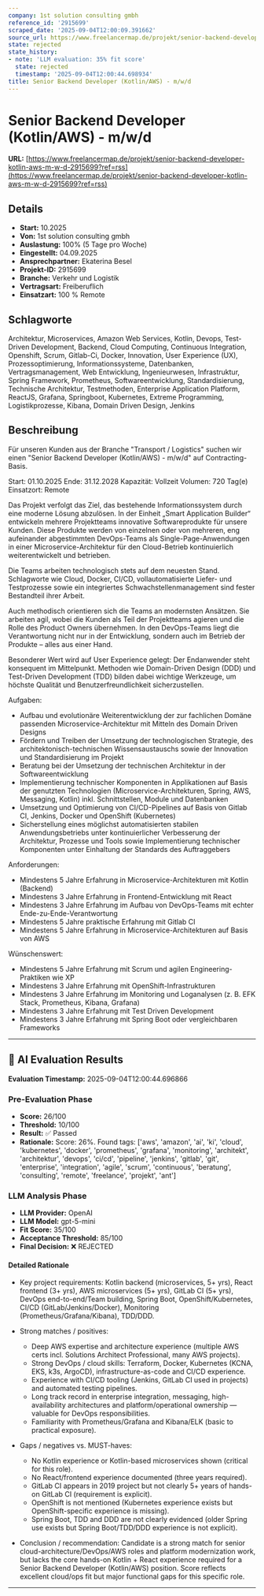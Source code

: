 ```yaml
---
company: 1st solution consulting gmbh
reference_id: '2915699'
scraped_date: '2025-09-04T12:00:09.391662'
source_url: https://www.freelancermap.de/projekt/senior-backend-developer-kotlin-aws-m-w-d-2915699?ref=rss
state: rejected
state_history:
- note: 'LLM evaluation: 35% fit score'
  state: rejected
  timestamp: '2025-09-04T12:00:44.698934'
title: Senior Backend Developer (Kotlin/AWS) - m/w/d
---
```



# Senior Backend Developer (Kotlin/AWS) - m/w/d
**URL:** [https://www.freelancermap.de/projekt/senior-backend-developer-kotlin-aws-m-w-d-2915699?ref=rss](https://www.freelancermap.de/projekt/senior-backend-developer-kotlin-aws-m-w-d-2915699?ref=rss)
## Details
- **Start:** 10.2025
- **Von:** 1st solution consulting gmbh
- **Auslastung:** 100% (5 Tage pro Woche)
- **Eingestellt:** 04.09.2025
- **Ansprechpartner:** Ekaterina Besel
- **Projekt-ID:** 2915699
- **Branche:** Verkehr und Logistik
- **Vertragsart:** Freiberuflich
- **Einsatzart:** 100
                                                % Remote

## Schlagworte
Architektur, Microservices, Amazon Web Services, Kotlin, Devops, Test-Driven Development, Backend, Cloud Computing, Continuous Integration, Openshift, Scrum, Gitlab-Ci, Docker, Innovation, User Experience (UX), Prozessoptimierung, Informationssysteme, Datenbanken, Vertragsmanagement, Web Entwicklung, Ingenieurwesen, Infrastruktur, Spring Framework, Prometheus, Softwareentwicklung, Standardisierung, Technische Architektur, Testmethoden, Enterprise Application Platform, ReactJS, Grafana, Springboot, Kubernetes, Extreme Programming, Logistikprozesse, Kibana, Domain Driven Design, Jenkins

## Beschreibung
Für unseren Kunden aus der Branche "Transport / Logistics" suchen wir einen "Senior Backend Developer (Kotlin/AWS) - m/w/d" auf Contracting-Basis.

Start: 01.10.2025
Ende: 31.12.2028
Kapazität: Vollzeit
Volumen: 720 Tag(e)
Einsatzort: Remote

Das Projekt verfolgt das Ziel, das bestehende Informationssystem durch eine moderne Lösung abzulösen. In der Einheit „Smart Application Builder“ entwickeln mehrere Projektteams innovative Softwareprodukte für unsere Kunden. Diese Produkte werden von einzelnen oder von mehreren, eng aufeinander abgestimmten DevOps-Teams als Single-Page-Anwendungen in einer Microservice-Architektur für den Cloud-Betrieb kontinuierlich weiterentwickelt und betrieben.

Die Teams arbeiten technologisch stets auf dem neuesten Stand. Schlagworte wie Cloud, Docker, CI/CD, vollautomatisierte Liefer- und Testprozesse sowie ein integriertes Schwachstellenmanagement sind fester Bestandteil ihrer Arbeit.

Auch methodisch orientieren sich die Teams an modernsten Ansätzen. Sie arbeiten agil, wobei die Kunden als Teil der Projektteams agieren und die Rolle des Product Owners übernehmen. In den DevOps-Teams liegt die Verantwortung nicht nur in der Entwicklung, sondern auch im Betrieb der Produkte – alles aus einer Hand.

Besonderer Wert wird auf User Experience gelegt: Der Endanwender steht konsequent im Mittelpunkt. Methoden wie Domain-Driven Design (DDD) und Test-Driven Development (TDD) bilden dabei wichtige Werkzeuge, um höchste Qualität und Benutzerfreundlichkeit sicherzustellen.

Aufgaben:

- Aufbau und evolutionäre Weiterentwicklung der zur fachlichen Domäne passenden Microservice-Architektur mit Mitteln des Domain Driven Designs
- Fördern und Treiben der Umsetzung der technologischen Strategie, des architektonisch-technischen Wissensaustauschs sowie der Innovation und Standardisierung im Projekt
- Beratung bei der Umsetzung der technischen Architektur in der Softwareentwicklung
- Implementierung technischer Komponenten in Applikationen auf Basis der genutzten Technologien (Microservice-Architekturen, Spring, AWS, Messaging, Kotlin) inkl. Schnittstellen, Module und Datenbanken
- Umsetzung und Optimierung von CI/CD-Pipelines auf Basis von Gitlab CI, Jenkins, Docker und OpenShift (Kubernetes)
- Sicherstellung eines möglichst automatisierten stabilen Anwendungsbetriebs unter kontinuierlicher Verbesserung der Architektur, Prozesse und Tools sowie Implementierung technischer Komponenten unter Einhaltung der Standards des Auftraggebers

Anforderungen:

- Mindestens 5 Jahre Erfahrung in Microservice-Architekturen mit Kotlin (Backend)
- Mindestens 3 Jahre Erfahrung in Frontend-Entwicklung mit React
- Mindestens 3 Jahre Erfahrung im Aufbau von DevOps-Teams mit echter Ende-zu-Ende-Verantwortung
- Mindestens 5 Jahre praktische Erfahrung mit Gitlab CI
- Mindestens 5 Jahre Erfahrung in Microservice-Architekturen auf Basis von AWS

Wünschenswert:

- Mindestens 5 Jahre Erfahrung mit Scrum und agilen Engineering-Praktiken wie XP
- Mindestens 3 Jahre Erfahrung mit OpenShift-Infrastrukturen
- Mindestens 3 Jahre Erfahrung im Monitoring und Loganalysen (z. B. EFK Stack, Prometheus, Kibana, Grafana)
- Mindestens 3 Jahre Erfahrung mit Test Driven Development
- Mindestens 3 Jahre Erfahrung mit Spring Boot oder vergleichbaren Frameworks

---

## 🤖 AI Evaluation Results

**Evaluation Timestamp:** 2025-09-04T12:00:44.696866

### Pre-Evaluation Phase
- **Score:** 26/100
- **Threshold:** 10/100
- **Result:** ✅ Passed
- **Rationale:** Score: 26%. Found tags: ['aws', 'amazon', 'ai', 'ki', 'cloud', 'kubernetes', 'docker', 'prometheus', 'grafana', 'monitoring', 'architekt', 'architektur', 'devops', 'ci/cd', 'pipeline', 'jenkins', 'gitlab', 'git', 'enterprise', 'integration', 'agile', 'scrum', 'continuous', 'beratung', 'consulting', 'remote', 'freelance', 'projekt', 'ant']

### LLM Analysis Phase
- **LLM Provider:** OpenAI
- **LLM Model:** gpt-5-mini
- **Fit Score:** 35/100
- **Acceptance Threshold:** 85/100
- **Final Decision:** ❌ REJECTED

#### Detailed Rationale
- Key project requirements: Kotlin backend (microservices, 5+ yrs), React frontend (3+ yrs), AWS microservices (5+ yrs), GitLab CI (5+ yrs), DevOps end-to-end/Team building, Spring Boot, OpenShift/Kubernetes, CI/CD (GitLab/Jenkins/Docker), Monitoring (Prometheus/Grafana/Kibana), TDD/DDD.

- Strong matches / positives:
  - Deep AWS expertise and architecture experience (multiple AWS certs incl. Solutions Architect Professional, many AWS projects).  
  - Strong DevOps / cloud skills: Terraform, Docker, Kubernetes (KCNA, EKS, k3s, ArgoCD), infrastructure-as-code and CI/CD experience.  
  - Experience with CI/CD tooling (Jenkins, GitLab CI used in projects) and automated testing pipelines.  
  - Long track record in enterprise integration, messaging, high-availability architectures and platform/operational ownership — valuable for DevOps responsibilities.
  - Familiarity with Prometheus/Grafana and Kibana/ELK (basic to practical exposure).

- Gaps / negatives vs. MUST-haves:
  - No Kotlin experience or Kotlin-based microservices shown (critical for this role).  
  - No React/frontend experience documented (three years required).  
  - GitLab CI appears in 2019 project but not clearly 5+ years of hands-on GitLab CI (requirement is explicit).  
  - OpenShift is not mentioned (Kubernetes experience exists but OpenShift-specific experience is missing).  
  - Spring Boot, TDD and DDD are not clearly evidenced (older Spring use exists but Spring Boot/TDD/DDD experience is not explicit).

- Conclusion / recommendation: Candidate is a strong match for senior cloud-architecture/DevOps/AWS roles and platform modernization work, but lacks the core hands-on Kotlin + React experience required for a Senior Backend Developer (Kotlin/AWS) position. Score reflects excellent cloud/ops fit but major functional gaps for this specific role.

---
